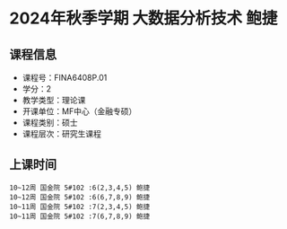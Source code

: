 # 2024年秋季学期 大数据分析技术 鲍捷






## 课程信息

- 课程号：FINA6408P.01
- 学分：2
- 教学类型：理论课
- 开课单位：MF中心（金融专硕）
- 课程类别：硕士
- 课程层次：研究生课程

## 上课时间

```
10~12周 国金院 5#102 :6(2,3,4,5) 鲍捷
10~12周 国金院 5#102 :6(6,7,8,9) 鲍捷
10~11周 国金院 5#102 :7(2,3,4,5) 鲍捷
10~11周 国金院 5#102 :7(6,7,8,9) 鲍捷
```

